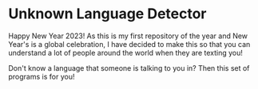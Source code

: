 # Unknown Language Detector

Happy New Year 2023! As this is my first repository of the year and New Year's is a global celebration, I have decided to make this so that you can understand a lot of people around the world when they are texting you!



Don't know a language that someone is talking to you in? Then this set of programs is for you!
